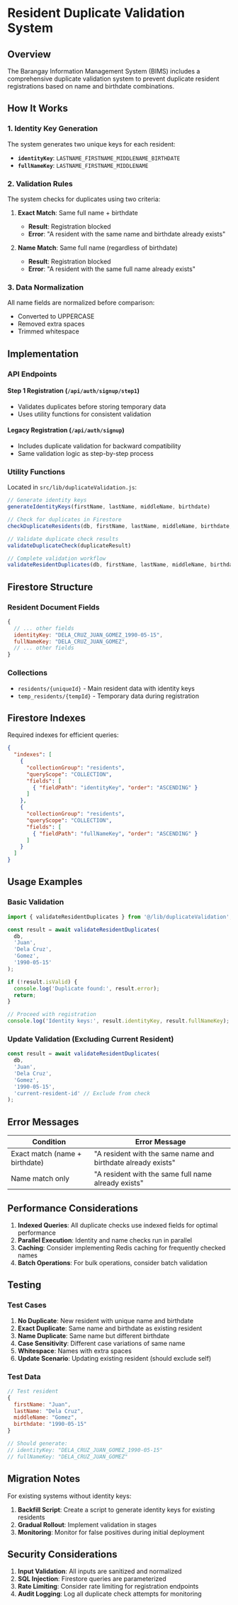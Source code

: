 # Resident Duplicate Validation System

## Overview

The Barangay Information Management System (BIMS) includes a comprehensive duplicate validation system to prevent duplicate resident registrations based on name and birthdate combinations.

## How It Works

### 1. Identity Key Generation

The system generates two unique keys for each resident:

- **`identityKey`**: `LASTNAME_FIRSTNAME_MIDDLENAME_BIRTHDATE`
- **`fullNameKey`**: `LASTNAME_FIRSTNAME_MIDDLENAME`

### 2. Validation Rules

The system checks for duplicates using two criteria:

1. **Exact Match**: Same full name + birthdate
   - **Result**: Registration blocked
   - **Error**: "A resident with the same name and birthdate already exists"

2. **Name Match**: Same full name (regardless of birthdate)
   - **Result**: Registration blocked
   - **Error**: "A resident with the same full name already exists"

### 3. Data Normalization

All name fields are normalized before comparison:
- Converted to UPPERCASE
- Removed extra spaces
- Trimmed whitespace

## Implementation

### API Endpoints

#### Step 1 Registration (`/api/auth/signup/step1`)
- Validates duplicates before storing temporary data
- Uses utility functions for consistent validation

#### Legacy Registration (`/api/auth/signup`)
- Includes duplicate validation for backward compatibility
- Same validation logic as step-by-step process

### Utility Functions

Located in `src/lib/duplicateValidation.js`:

```javascript
// Generate identity keys
generateIdentityKeys(firstName, lastName, middleName, birthdate)

// Check for duplicates in Firestore
checkDuplicateResidents(db, firstName, lastName, middleName, birthdate, excludeId)

// Validate duplicate check results
validateDuplicateCheck(duplicateResult)

// Complete validation workflow
validateResidentDuplicates(db, firstName, lastName, middleName, birthdate, excludeId)
```

## Firestore Structure

### Resident Document Fields

```javascript
{
  // ... other fields
  identityKey: "DELA_CRUZ_JUAN_GOMEZ_1990-05-15",
  fullNameKey: "DELA_CRUZ_JUAN_GOMEZ",
  // ... other fields
}
```

### Collections

- `residents/{uniqueId}` - Main resident data with identity keys
- `temp_residents/{tempId}` - Temporary data during registration

## Firestore Indexes

Required indexes for efficient queries:

```json
{
  "indexes": [
    {
      "collectionGroup": "residents",
      "queryScope": "COLLECTION",
      "fields": [
        { "fieldPath": "identityKey", "order": "ASCENDING" }
      ]
    },
    {
      "collectionGroup": "residents",
      "queryScope": "COLLECTION",
      "fields": [
        { "fieldPath": "fullNameKey", "order": "ASCENDING" }
      ]
    }
  ]
}
```

## Usage Examples

### Basic Validation

```javascript
import { validateResidentDuplicates } from '@/lib/duplicateValidation';

const result = await validateResidentDuplicates(
  db,
  'Juan',
  'Dela Cruz',
  'Gomez',
  '1990-05-15'
);

if (!result.isValid) {
  console.log('Duplicate found:', result.error);
  return;
}

// Proceed with registration
console.log('Identity keys:', result.identityKey, result.fullNameKey);
```

### Update Validation (Excluding Current Resident)

```javascript
const result = await validateResidentDuplicates(
  db,
  'Juan',
  'Dela Cruz',
  'Gomez',
  '1990-05-15',
  'current-resident-id' // Exclude from check
);
```

## Error Messages

| Condition | Error Message |
|-----------|---------------|
| Exact match (name + birthdate) | "A resident with the same name and birthdate already exists" |
| Name match only | "A resident with the same full name already exists" |

## Performance Considerations

1. **Indexed Queries**: All duplicate checks use indexed fields for optimal performance
2. **Parallel Execution**: Identity and name checks run in parallel
3. **Caching**: Consider implementing Redis caching for frequently checked names
4. **Batch Operations**: For bulk operations, consider batch validation

## Testing

### Test Cases

1. **No Duplicate**: New resident with unique name and birthdate
2. **Exact Duplicate**: Same name and birthdate as existing resident
3. **Name Duplicate**: Same name but different birthdate
4. **Case Sensitivity**: Different case variations of same name
5. **Whitespace**: Names with extra spaces
6. **Update Scenario**: Updating existing resident (should exclude self)

### Test Data

```javascript
// Test resident
{
  firstName: "Juan",
  lastName: "Dela Cruz",
  middleName: "Gomez",
  birthdate: "1990-05-15"
}

// Should generate:
// identityKey: "DELA_CRUZ_JUAN_GOMEZ_1990-05-15"
// fullNameKey: "DELA_CRUZ_JUAN_GOMEZ"
```

## Migration Notes

For existing systems without identity keys:

1. **Backfill Script**: Create a script to generate identity keys for existing residents
2. **Gradual Rollout**: Implement validation in stages
3. **Monitoring**: Monitor for false positives during initial deployment

## Security Considerations

1. **Input Validation**: All inputs are sanitized and normalized
2. **SQL Injection**: Firestore queries are parameterized
3. **Rate Limiting**: Consider rate limiting for registration endpoints
4. **Audit Logging**: Log all duplicate check attempts for monitoring 